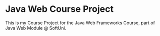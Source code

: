 # Java Web Course Project
This is my Course Project for the Java Web Frameworks Course, part of Java Web Module @ SoftUni.

